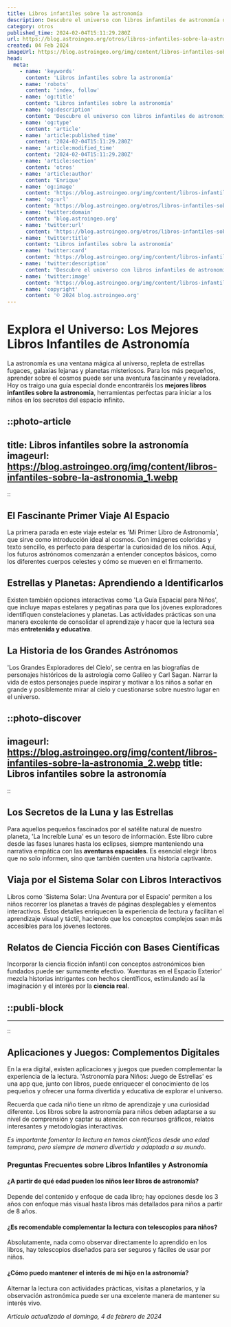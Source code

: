 ```yaml
---
title: Libros infantiles sobre la astronomía
description: Descubre el universo con libros infantiles de astronomía que despiertan la curiosidad y el amor por el espacio en los jóvenes lectores. ¡Explora las estrellas!
category: otros
published_time: 2024-02-04T15:11:29.280Z
url: https://blog.astroingeo.org/otros/libros-infantiles-sobre-la-astronomia
created: 04 Feb 2024
imageUrl: https://blog.astroingeo.org/img/content/libros-infantiles-sobre-la-astronomia_1.webp
head:
  meta:
    - name: 'keywords'
      content: 'Libros infantiles sobre la astronomía'
    - name: 'robots'
      content: 'index, follow'
    - name: 'og:title'
      content: 'Libros infantiles sobre la astronomía'
    - name: 'og:description'
      content: 'Descubre el universo con libros infantiles de astronomía que despiertan la curiosidad y el amor por el espacio en los jóvenes lectores. ¡Explora las estrellas!'
    - name: 'og:type'
      content: 'article'
    - name: 'article:published_time'
      content: '2024-02-04T15:11:29.280Z'
    - name: 'article:modified_time'
      content: '2024-02-04T15:11:29.280Z'
    - name: 'article:section'
      content: 'otros'
    - name: 'article:author'
      content: 'Enrique'
    - name: 'og:image'
      content: 'https://blog.astroingeo.org/img/content/libros-infantiles-sobre-la-astronomia_1.webp'
    - name: 'og:url'
      content: 'https://blog.astroingeo.org/otros/libros-infantiles-sobre-la-astronomia'
    - name: 'twitter:domain'
      content: 'blog.astroingeo.org'
    - name: 'twitter:url'
      content: 'https://blog.astroingeo.org/otros/libros-infantiles-sobre-la-astronomia'
    - name: 'twitter:title'
      content: 'Libros infantiles sobre la astronomía'
    - name: 'twitter:card'
      content: 'https://blog.astroingeo.org/img/content/libros-infantiles-sobre-la-astronomia_1.webp'
    - name: 'twitter:description'
      content: 'Descubre el universo con libros infantiles de astronomía que despiertan la curiosidad y el amor por el espacio en los jóvenes lectores. ¡Explora las estrellas!'
    - name: 'twitter:image'
      content: 'https://blog.astroingeo.org/img/content/libros-infantiles-sobre-la-astronomia_1.webp'
    - name: 'copyright'
      content: '© 2024 blog.astroingeo.org'
---
```

# Explora el Universo: Los Mejores Libros Infantiles de Astronomía

La astronomía es una ventana mágica al universo, repleta de estrellas fugaces, galaxias lejanas y planetas misteriosos. Para los más pequeños, aprender sobre el cosmos puede ser una aventura fascinante y reveladora. Hoy os traigo una guía especial donde encontraréis los **mejores libros infantiles sobre la astronomía**, herramientas perfectas para iniciar a los niños en los secretos del espacio infinito.


::photo-article
---
title: Libros infantiles sobre la astronomía
imageurl: https://blog.astroingeo.org/img/content/libros-infantiles-sobre-la-astronomia_1.webp
---
::


## El Fascinante Primer Viaje Al Espacio

La primera parada en este viaje estelar es 'Mi Primer Libro de Astronomía', que sirve como introducción ideal al cosmos. Con imágenes coloridas y texto sencillo, es perfecto para despertar la curiosidad de los niños. Aquí, los futuros astrónomos comenzarán a entender conceptos básicos, como los diferentes cuerpos celestes y cómo se mueven en el firmamento.

## Estrellas y Planetas: Aprendiendo a Identificarlos

Existen también opciones interactivas como 'La Guía Espacial para Niños', que incluye mapas estelares y pegatinas para que los jóvenes exploradores identifiquen constelaciones y planetas. Las actividades prácticas son una manera excelente de consolidar el aprendizaje y hacer que la lectura sea más **entretenida y educativa**.

## La Historia de los Grandes Astrónomos

'Los Grandes Exploradores del Cielo', se centra en las biografías de personajes históricos de la astrología como Galileo y Carl Sagan. Narrar la vida de estos personajes puede inspirar y motivar a los niños a soñar en grande y posiblemente mirar al cielo y cuestionarse sobre nuestro lugar en el universo.


::photo-discover
---
imageurl: https://blog.astroingeo.org/img/content/libros-infantiles-sobre-la-astronomia_2.webp
title: Libros infantiles sobre la astronomía
---
::


## Los Secretos de la Luna y las Estrellas

Para aquellos pequeños fascinados por el satélite natural de nuestro planeta, 'La Increíble Luna' es un tesoro de información. Este libro cubre desde las fases lunares hasta los eclipses, siempre manteniendo una narrativa empática con las **aventuras espaciales**. Es esencial elegir libros que no solo informen, sino que también cuenten una historia captivante.

## Viaja por el Sistema Solar con Libros Interactivos

Libros como 'Sistema Solar: Una Aventura por el Espacio' permiten a los niños recorrer los planetas a través de páginas desplegables y elementos interactivos. Estos detalles enriquecen la experiencia de lectura y facilitan el aprendizaje visual y táctil, haciendo que los conceptos complejos sean más accesibles para los jóvenes lectores.

## Relatos de Ciencia Ficción con Bases Científicas

Incorporar la ciencia ficción infantil con conceptos astronómicos bien fundados puede ser sumamente efectivo. 'Aventuras en el Espacio Exterior' mezcla historias intrigantes con hechos científicos, estimulando así la imaginación y el interés por la **ciencia real**.


  ::publi-block
  ---
  ---
  ::
  
  
## Aplicaciones y Juegos: Complementos Digitales

En la era digital, existen aplicaciones y juegos que pueden complementar la experiencia de la lectura. 'Astronomía para Niños: Juego de Estrellas' es una app que, junto con libros, puede enriquecer el conocimiento de los pequeños y ofrecer una forma divertida y educativa de explorar el universo.

Recuerda que cada niño tiene un ritmo de aprendizaje y una curiosidad diferente. Los libros sobre la astronomía para niños deben adaptarse a su nivel de comprensión y captar su atención con recursos gráficos, relatos interesantes y metodologías interactivas.

*Es importante fomentar la lectura en temas científicos desde una edad temprana, pero siempre de manera divertida y adaptada a su mundo.*

### Preguntas Frecuentes sobre Libros Infantiles y Astronomía

#### ¿A partir de qué edad pueden los niños leer libros de astronomía?
Depende del contenido y enfoque de cada libro; hay opciones desde los 3 años con enfoque más visual hasta libros más detallados para niños a partir de 8 años.

#### ¿Es recomendable complementar la lectura con telescopios para niños?
Absolutamente, nada como observar directamente lo aprendido en los libros, hay telescopios diseñados para ser seguros y fáciles de usar por niños.

#### ¿Cómo puedo mantener el interés de mi hijo en la astronomía?
Alternar la lectura con actividades prácticas, visitas a planetarios, y la observación astronómica puede ser una excelente manera de mantener su interés vivo.

_Artículo actualizado el domingo, 4 de febrero de 2024_